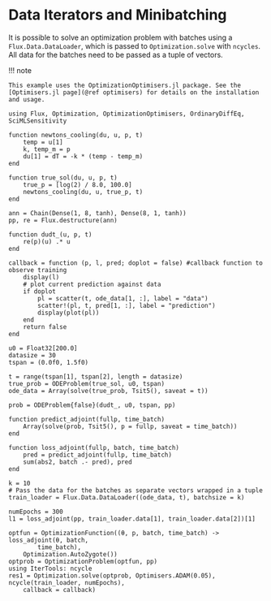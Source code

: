 # Data Iterators and Minibatching

It is possible to solve an optimization problem with batches using a `Flux.Data.DataLoader`, which is passed to `Optimization.solve` with `ncycles`. All data for the batches need to be passed as a tuple of vectors.

!!! note
    
    This example uses the OptimizationOptimisers.jl package. See the
    [Optimisers.jl page](@ref optimisers) for details on the installation and usage.

```@example
using Flux, Optimization, OptimizationOptimisers, OrdinaryDiffEq, SciMLSensitivity

function newtons_cooling(du, u, p, t)
    temp = u[1]
    k, temp_m = p
    du[1] = dT = -k * (temp - temp_m)
end

function true_sol(du, u, p, t)
    true_p = [log(2) / 8.0, 100.0]
    newtons_cooling(du, u, true_p, t)
end

ann = Chain(Dense(1, 8, tanh), Dense(8, 1, tanh))
pp, re = Flux.destructure(ann)

function dudt_(u, p, t)
    re(p)(u) .* u
end

callback = function (p, l, pred; doplot = false) #callback function to observe training
    display(l)
    # plot current prediction against data
    if doplot
        pl = scatter(t, ode_data[1, :], label = "data")
        scatter!(pl, t, pred[1, :], label = "prediction")
        display(plot(pl))
    end
    return false
end

u0 = Float32[200.0]
datasize = 30
tspan = (0.0f0, 1.5f0)

t = range(tspan[1], tspan[2], length = datasize)
true_prob = ODEProblem(true_sol, u0, tspan)
ode_data = Array(solve(true_prob, Tsit5(), saveat = t))

prob = ODEProblem{false}(dudt_, u0, tspan, pp)

function predict_adjoint(fullp, time_batch)
    Array(solve(prob, Tsit5(), p = fullp, saveat = time_batch))
end

function loss_adjoint(fullp, batch, time_batch)
    pred = predict_adjoint(fullp, time_batch)
    sum(abs2, batch .- pred), pred
end

k = 10
# Pass the data for the batches as separate vectors wrapped in a tuple
train_loader = Flux.Data.DataLoader((ode_data, t), batchsize = k)

numEpochs = 300
l1 = loss_adjoint(pp, train_loader.data[1], train_loader.data[2])[1]

optfun = OptimizationFunction((θ, p, batch, time_batch) -> loss_adjoint(θ, batch,
        time_batch),
    Optimization.AutoZygote())
optprob = OptimizationProblem(optfun, pp)
using IterTools: ncycle
res1 = Optimization.solve(optprob, Optimisers.ADAM(0.05), ncycle(train_loader, numEpochs),
    callback = callback)
```
